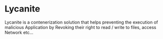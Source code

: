 # Lycanite

Lycanite is a contenerization solution that helps preventing the execution of malicious Application by Revoking their right to read / write to files, access Network etc...
